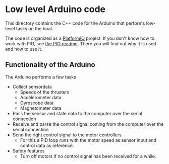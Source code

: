 # Low level Arduino code

This directory contains the C++ code for the Arduino that performs low-level tasks on the boat.

The code is organized as a [PlatformIO](https://platformio.org/) project. If you don't know how to work with PIO, see [the PIO readme](PIO_readme.md). There you will find out why it is used and how to use it.

## Functionality of the Arduino
The Arduino performs a few tasks

* Collect sensordata
  * Speeds of the thrusters
  * Accelerometer data
  * Gyroscope data
  * Magnetometer data
* Pass the sensor and state data to the computer over the serial connection
* Receive and parse the control signal coming from the computer over the serial connection
* Send the right control signal to the motor controllers
  * For this a PID loop runs with the motor speed as sensor input and control data as reference.
* Safety features
  * Turn off motors if no control signal has been received for a while.
